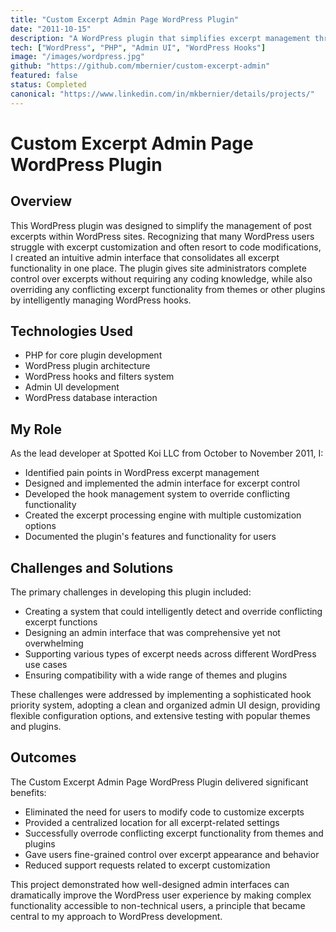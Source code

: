 ```yaml
---
title: "Custom Excerpt Admin Page WordPress Plugin"
date: "2011-10-15"
description: "A WordPress plugin that simplifies excerpt management through an intuitive admin interface, eliminating the need for code modifications."
tech: ["WordPress", "PHP", "Admin UI", "WordPress Hooks"]
image: "/images/wordpress.jpg"
github: "https://github.com/mbernier/custom-excerpt-admin"
featured: false
status: Completed
canonical: "https://www.linkedin.com/in/mkbernier/details/projects/"
---
```


# Custom Excerpt Admin Page WordPress Plugin

## Overview

This WordPress plugin was designed to simplify the management of post excerpts within WordPress sites. Recognizing that many WordPress users struggle with excerpt customization and often resort to code modifications, I created an intuitive admin interface that consolidates all excerpt functionality in one place. The plugin gives site administrators complete control over excerpts without requiring any coding knowledge, while also overriding any conflicting excerpt functionality from themes or other plugins by intelligently managing WordPress hooks.

## Technologies Used

- PHP for core plugin development
- WordPress plugin architecture
- WordPress hooks and filters system
- Admin UI development
- WordPress database interaction

## My Role

As the lead developer at Spotted Koi LLC from October to November 2011, I:
- Identified pain points in WordPress excerpt management
- Designed and implemented the admin interface for excerpt control
- Developed the hook management system to override conflicting functionality
- Created the excerpt processing engine with multiple customization options
- Documented the plugin's features and functionality for users

## Challenges and Solutions

The primary challenges in developing this plugin included:
- Creating a system that could intelligently detect and override conflicting excerpt functions
- Designing an admin interface that was comprehensive yet not overwhelming
- Supporting various types of excerpt needs across different WordPress use cases
- Ensuring compatibility with a wide range of themes and plugins

These challenges were addressed by implementing a sophisticated hook priority system, adopting a clean and organized admin UI design, providing flexible configuration options, and extensive testing with popular themes and plugins.

## Outcomes

The Custom Excerpt Admin Page WordPress Plugin delivered significant benefits:
- Eliminated the need for users to modify code to customize excerpts
- Provided a centralized location for all excerpt-related settings
- Successfully overrode conflicting excerpt functionality from themes and plugins
- Gave users fine-grained control over excerpt appearance and behavior
- Reduced support requests related to excerpt customization

This project demonstrated how well-designed admin interfaces can dramatically improve the WordPress user experience by making complex functionality accessible to non-technical users, a principle that became central to my approach to WordPress development. 